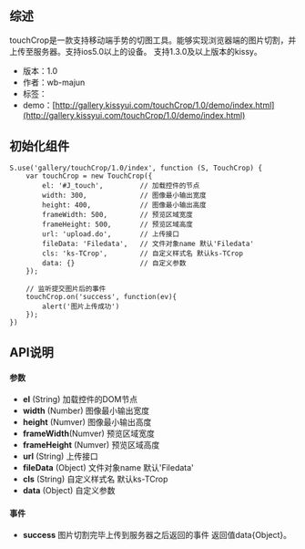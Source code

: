 ## 综述

touchCrop是一款支持移动端手势的切图工具。能够实现浏览器端的图片切割，并上传至服务器。支持ios5.0以上的设备。
支持1.3.0及以上版本的kissy。

* 版本：1.0
* 作者：wb-majun
* 标签：
* demo：[http://gallery.kissyui.com/touchCrop/1.0/demo/index.html](http://gallery.kissyui.com/touchCrop/1.0/demo/index.html)

## 初始化组件

    S.use('gallery/touchCrop/1.0/index', function (S, TouchCrop) {
		var touchCrop = new TouchCrop({
			el: '#J_touch',			// 加载控件的节点
			width: 300,				// 图像最小输出宽度
			height: 400,			// 图像最小输出高度
			frameWidth: 500,		// 预览区域宽度
			frameHeight: 500,		// 预览区域高度
			url: 'upload.do',		// 上传接口
			fileData: 'Filedata', 	// 文件对象name 默认'Filedata'
			cls: 'ks-TCrop',		// 自定义样式名 默认ks-TCrop
			data: {}				// 自定义参数
		});

		// 监听提交图片后的事件
		touchCrop.on('success', function(ev){
			alert('图片上传成功')
		});
    })

## API说明
#### 参数
* **el**  (String) 加载控件的DOM节点
* **width** (Number) 图像最小输出宽度
* **height** (Numver) 图像最小输出高度
* **frameWidth**(Numver) 预览区域宽度
* **frameHeight** (Numver) 预览区域高度
* **url** (String) 上传接口
* **fileData** (Object) 文件对象name 默认'Filedata'
* **cls** (String) 自定义样式名 默认ks-TCrop
* **data** (Object) 自定义参数

#### 事件
* **success** 图片切割完毕上传到服务器之后返回的事件 返回值data{Object}。